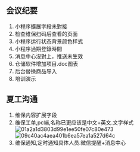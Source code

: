## 会议纪要

1. 小程序擴展字段未對接
2. 检查维保扫码后查看的页面
3. 小程序运行状态背景颜色样式
4. 小程序過期登錄時間
5. 消息中心沒對上，推送未生效
6. 仓储软件增加项目.doc图表
7. 后台替换商品导入
8. 培训演示

## 夏工沟通

1. 维保内容扩展字段
1. 维保工单,pc端,名称已更应该是中文+英文.文字样式![01a2a1d3803d99e1ee50fe07c80e473](https://github.com/zhenyitech/shenying/assets/6236022/e87f87d2-f807-4dd6-8c77-d2c4f660519a)
![09c40ac4aea401b6ea57ea1a527d64c](https://github.com/zhenyitech/shenying/assets/6236022/193e75fd-69c6-43ff-86a8-51ba2fd38d9b)
1. 维保通知,定时通知具体人员.微信提醒+消息中心
